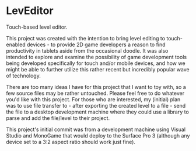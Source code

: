 # LevEditor
Touch-based level editor.

This project was created with the intention to bring level editing to touch-enabled devices - to provide 2D game developers a reason to find productivity in tablets aside from the occasional doodle. It was also intended to explore and examine the possibility of game development tools being developed specifically for touch and/or mobile devices, and how we might be able to further utilize this rather recent but incredibly popular wave of technology.

There are too many ideas I have for this project that I want to toy with, so a few source files may be rather untouched. Please feel free to do whatever you'd like with this project. For those who are interested, my (initial) plan was to use file transfer to - after exporting the created level to a file - send the file to a desktop development machine where they could use a library to parse and add the file/level to their project.

This project's initial commit was from a development machine using Visual Studio and MonoGame that would deploy to the Surface Pro 3 (although any device set to a 3:2 aspect ratio should work just fine).
